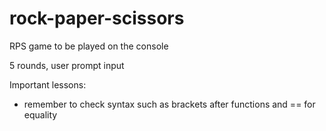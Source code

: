 # rock-paper-scissors

RPS game to be played on the console

5 rounds, user prompt input

Important lessons:

- remember to check syntax such as brackets after functions and == for equality